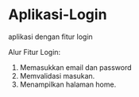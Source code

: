 # Aplikasi-Login
aplikasi dengan fitur login

Alur Fitur Login:
1. Memasukkan email dan password
2. Memvalidasi masukan.
3. Menampilkan halaman home.
